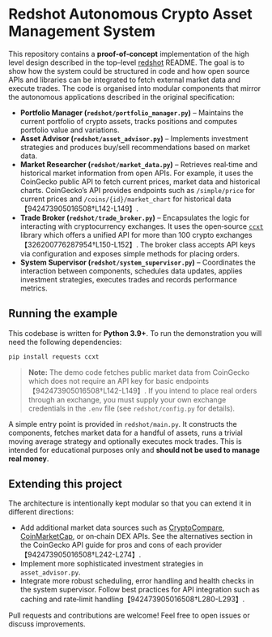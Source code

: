# Redshot Autonomous Crypto Asset Management System

This repository contains a **proof‑of‑concept** implementation of the high level
design described in the top–level [redshot](https://github.com/brunocrt/redshot) README.
The goal is to show how the system could be structured in code and how open
source APIs and libraries can be integrated to fetch external market data and
execute trades.  The code is organised into modular components that mirror
the autonomous applications described in the original specification:

* **Portfolio Manager (`redshot/portfolio_manager.py`)** – Maintains the current
  portfolio of crypto assets, tracks positions and computes portfolio value and
  variations.
* **Asset Advisor (`redshot/asset_advisor.py`)** – Implements investment
  strategies and produces buy/sell recommendations based on market data.
* **Market Researcher (`redshot/market_data.py`)** – Retrieves real‑time and
  historical market information from open APIs.  For example, it uses the
  CoinGecko public API to fetch current prices, market data and historical
  charts.  CoinGecko’s API provides endpoints such as `/simple/price` for
  current prices and `/coins/{id}/market_chart` for historical data【942473905016508†L142-L149】.
* **Trade Broker (`redshot/trade_broker.py`)** – Encapsulates the logic for
  interacting with cryptocurrency exchanges.  It uses the open‑source
  [`ccxt`](https://github.com/ccxt/ccxt) library which offers a unified API for
  more than 100 crypto exchanges【326200776287954†L150-L152】.  The broker class
  accepts API keys via configuration and exposes simple methods for placing
  orders.
* **System Supervisor (`redshot/system_supervisor.py`)** – Coordinates the
  interaction between components, schedules data updates, applies investment
  strategies, executes trades and records performance metrics.

## Running the example

This codebase is written for **Python 3.9+**.  To run the demonstration you will
need the following dependencies:

```sh
pip install requests ccxt
```

> **Note:** The demo code fetches public market data from CoinGecko which does
> not require an API key for basic endpoints【942473905016508†L142-L149】.  If you
> intend to place real orders through an exchange, you must supply your own
> exchange credentials in the `.env` file (see `redshot/config.py` for details).

A simple entry point is provided in `redshot/main.py`.  It constructs the
components, fetches market data for a handful of assets, runs a trivial moving
average strategy and optionally executes mock trades.  This is intended for
educational purposes only and **should not be used to manage real money**.

## Extending this project

The architecture is intentionally kept modular so that you can extend it in
different directions:

* Add additional market data sources such as [CryptoCompare](https://www.cryptocompare.com/),
  [CoinMarketCap](https://coinmarketcap.com/), or on‑chain DEX APIs.  See the
  alternatives section in the CoinGecko API guide for pros and cons of each
  provider【942473905016508†L242-L274】.
* Implement more sophisticated investment strategies in `asset_advisor.py`.
* Integrate more robust scheduling, error handling and health checks in the
  system supervisor.  Follow best practices for API integration such as
  caching and rate‑limit handling【942473905016508†L280-L293】.

Pull requests and contributions are welcome!  Feel free to open issues or
discuss improvements.